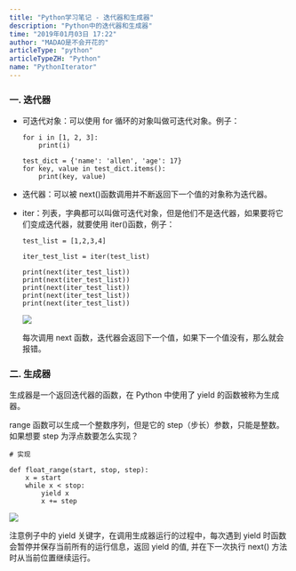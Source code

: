 ```yaml
---
title: "Python学习笔记 - 迭代器和生成器"
description: "Python中的迭代器和生成器"
time: "2019年01月03日 17:22"
author: "MADAO是不会开花的"
articleType: "python"
articleTypeZH: "Python"
name: "PythonIterator"
---
```


### 一. 迭代器

- 可迭代对象：可以使用 for 循环的对象叫做可迭代对象。例子：

  ```
  for i in [1, 2, 3]:
      print(i)

  test_dict = {'name': 'allen', 'age': 17}
  for key, value in test_dict.items():
      print(key, value)
  ```

- 迭代器：可以被 next()函数调用并不断返回下一个值的对象称为迭代器。

- iter：列表，字典都可以叫做可迭代对象，但是他们不是迭代器，如果要将它们变成迭代器，就要使用 iter()函数，例子：

  ```
  test_list = [1,2,3,4]

  iter_test_list = iter(test_list)

  print(next(iter_test_list))
  print(next(iter_test_list))
  print(next(iter_test_list))
  print(next(iter_test_list))
  print(next(iter_test_list))

  ```

  ![](/caisr.github.io/articlesImages/python/iterator/image.png)

  每次调用 next 函数，迭代器会返回下一个值，如果下一个值没有，那么就会报错。

### 二. 生成器

生成器是一个返回迭代器的函数，在 Python 中使用了 yield 的函数被称为生成器。

range 函数可以生成一个整数序列，但是它的 step（步长）参数，只能是整数。如果想要 step 为浮点数要怎么实现？

```
# 实现

def float_range(start, stop, step):
    x = start
    while x < stop:
        yield x
        x += step
```

![](/caisr.github.io/articlesImages/python/iterator/image.png)

注意例子中的 yield 关键字，在调用生成器运行的过程中，每次遇到 yield 时函数会暂停并保存当前所有的运行信息，返回 yield 的值, 并在下一次执行 next() 方法时从当前位置继续运行。
